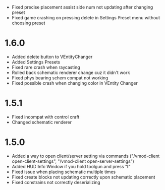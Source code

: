 * Fixed precise placement assist side num not updating after changing preset
* Fixed game crashing on pressing delete in Settings Preset menu without choosing preset

# 1.6.0
* Added delete button to VEntityChanger
* Added Settings Presets
* Fixed rare crash when raycasting
* Rolled back schematic renderer change cuz it didn't work
* Fixed phys bearing schem compat not working
* Fixed possible crash when changing color in VEntity Changer

# 1.5.1
* Fixed incompat with control craft
* Changed schematic renderer
# 1.5.0
* Added a way to open client/server setting via commands ("/vmod-client open-client-settings", "/vmod-client open-server-settings")
* Added HUD Info Window if you hold toolgun and press "I"
* Fixed issue when placing schematic multiple times
* Fixed create blocks not updating correctly upon schematic placement
* Fixed constrains not correctly deserializing